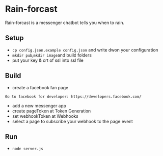 # Rain-forcast
Rain-forcast is a messenger  chatbot tells you when to rain.

## Setup
* `cp config.json.example config.json` and write dwon your configuration
* `mkdir pub`,`mkdir image`and  build folders 
* put your key & crt of ssl into ssl file

## Build
* create a facebook fan page  
```
Go to facebook for developer: https://developers.facebook.com/
```
* add a new messenger app
* create pageToken at Token Generation
* set webhookToken at Webhooks
* select a page to subscribe your webhook to the page event

## Run
* `node server.js`


